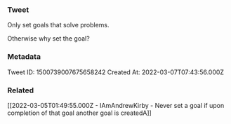 ### Tweet
Only set goals that solve problems.

Otherwise why set the goal?

### Metadata
Tweet ID: 1500739007675658242
Created At: 2022-03-07T07:43:56.000Z

### Related
[[2022-03-05T01:49:55.000Z - IAmAndrewKirby - Never set a goal if upon completion of that goal another goal is createdA]]

